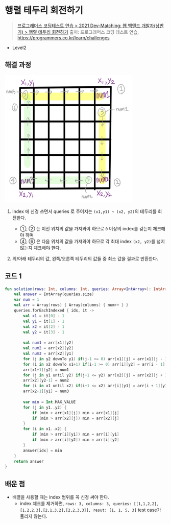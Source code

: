 # 행렬 테두리 회전하기

> [프로그래머스 코딩테스트 연습 > 2021 Dev-Matching: 웹 백엔드 개발자(상반기) > 행렬 테두리 회전하기](https://programmers.co.kr/learn/courses/30/lessons/77485)
> 출처: 프로그래머스 코딩 테스트 연습, https://programmers.co.kr/learn/challenges

- Level2

## 해결 과정

<img src="../res/programmers_77485.png" width="400" height="400" />

1. index 에 신경 쓰면서 queries 로 주어지는 `(x1,y1) ~ (x2, y2)`의 테두리를 회전한다.

   - ①, ② 는 이전 위치의 값을 가져와야 하므로 `0` 이상의 index를 갖는지 체크해야 하며
   - ④, ⑥ 은 다음 위치의 값을 가져와야 하므로 각 최대 index `(x2, y2)`를 넘지 않는지 체크해야 한다.

2. 위/아래 테두리의 값, 왼쪽/오른쪽 테두리의 값들 중 최소 값을 결과로 반환한다.

## 코드 1

```kotlin
fun solution(rows: Int, columns: Int, queries: Array<IntArray>): IntArray {
    val answer = IntArray(queries.size)
    var num = 1
    val arr = Array(rows) { Array(columns) { num++ } }
    queries.forEachIndexed { idx, it ->
        val x1 = it[0] - 1
        val y1 = it[1] - 1
        val x2 = it[2] - 1
        val y2 = it[3] - 1

        val num1 = arr[x1][y2]
        val num2 = arr[x2][y2]
        val num3 = arr[x2][y1]
        for (j in y2 downTo y1) if(j-1 >= 0) arr[x1][j] = arr[x1][j - 1]
        for (i in x2 downTo x1+1) if(i-1 >= 0) arr[i][y2] = arr[i - 1][y2]
        arr[x1+1][y2] = num1
        for (j in y1 until y2) if(j+1 <= y2) arr[x2][j] = arr[x2][j + 1]
        arr[x2][y2-1] = num2
        for (i in x1 until x2) if(i+1 <= x2) arr[i][y1] = arr[i + 1][y1]
        arr[x2-1][y1] = num3

        var min = Int.MAX_VALUE
        for (j in y1..y2) {
            if (min > arr[x1][j]) min = arr[x1][j]
            if (min > arr[x2][j]) min = arr[x2][j]
        }
        for (i in x1..x2) {
            if (min > arr[i][y1]) min = arr[i][y1]
            if (min > arr[i][y2]) min = arr[i][y2]
        }
        answer[idx] = min
    }
    return answer
}
```

## 배운 점

- 배열을 사용할 때는 index 범위를 꼭 신경 써야 한다.
  - index 체크를 제거하면, `rows: 3, columns: 3, queries: [[1,1,2,2],[1,2,2,3],[2,1,3,2],[2,2,3,3]], resut: [1, 1, 5, 3]` test case가 풀리지 않는다.
